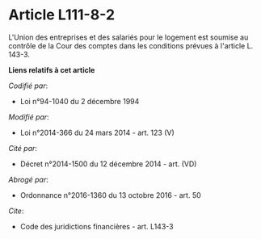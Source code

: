# Article L111-8-2

L'Union des entreprises et des salariés pour le logement est soumise au contrôle de la Cour des comptes dans les conditions
prévues à l'article L. 143-3.

**Liens relatifs à cet article**

_Codifié par_:

  - Loi n°94-1040 du 2 décembre 1994

_Modifié par_:

  - Loi n°2014-366 du 24 mars 2014 - art. 123 (V)

_Cité par_:

  - Décret n°2014-1500 du 12 décembre 2014 - art. (VD)

_Abrogé par_:

  - Ordonnance n°2016-1360 du 13 octobre 2016 - art. 50

_Cite_:

  - Code des juridictions financières - art. L143-3
